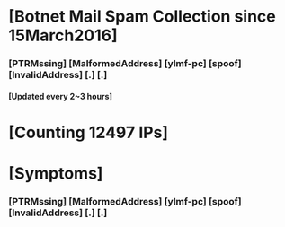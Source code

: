 # [Botnet Mail Spam Collection since 15March2016]
### [PTRMssing] [MalformedAddress] [ylmf-pc] [spoof] [InvalidAddress] [.] [.]
#### [Updated every 2~3 hours]

# [Counting 12497 IPs]

# [Symptoms] 
###   [PTRMssing] [MalformedAddress] [ylmf-pc] [spoof] [InvalidAddress] [.] [.]
